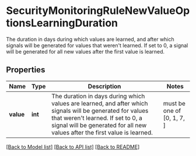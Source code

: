 # SecurityMonitoringRuleNewValueOptionsLearningDuration

The duration in days during which values are learned, and after which signals will be generated for values that weren't learned. If set to 0, a signal will be generated for all new values after the first value is learned.

## Properties
Name | Type | Description | Notes
------------ | ------------- | ------------- | -------------
**value** | **int** | The duration in days during which values are learned, and after which signals will be generated for values that weren&#39;t learned. If set to 0, a signal will be generated for all new values after the first value is learned. |  must be one of [0, 1, 7, ]

[[Back to Model list]](README.md#documentation-for-models) [[Back to API list]](README.md#documentation-for-api-endpoints) [[Back to README]](README.md)


